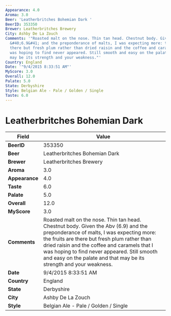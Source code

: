 ```yaml
---
Appearance: 4.0
Aroma: 3.0
Beer: 'Leatherbritches Bohemian Dark '
BeerID: 353350
Brewer: Leatherbritches Brewery
City: Ashby De La Zouch
Comments: '"Roasted malt on the nose. Thin tan head. Chestnut body. Given the Abv
  &#40;6.9&#41; and the preponderance of malts, I was expecting more: the fruits are
  there but fresh plum rather than dried raisin and the coffee and caramels that I
  was hoping to find never appeared. Still smooth and easy on the palate and that
  may be its strength and your weakness."'
Country: England
Date: '"9/4/2015 8:33:51 AM"'
MyScore: 3.0
Overall: 12.0
Palate: 5.0
State: Derbyshire
Style: Belgian Ale - Pale / Golden / Single
Taste: 6.0
---
```


# Leatherbritches Bohemian Dark 

| Field         | Value |
|---------------|-------|
| **BeerID** | 353350 |
| **Beer** | Leatherbritches Bohemian Dark  |
| **Brewer** | Leatherbritches Brewery |
| **Aroma** | 3.0 |
| **Appearance** | 4.0 |
| **Taste** | 6.0 |
| **Palate** | 5.0 |
| **Overall** | 12.0 |
| **MyScore** | 3.0 |
| **Comments** | Roasted malt on the nose. Thin tan head. Chestnut body. Given the Abv &#40;6.9&#41; and the preponderance of malts, I was expecting more: the fruits are there but fresh plum rather than dried raisin and the coffee and caramels that I was hoping to find never appeared. Still smooth and easy on the palate and that may be its strength and your weakness. |
| **Date** | 9/4/2015 8:33:51 AM |
| **Country** | England |
| **State** | Derbyshire |
| **City** | Ashby De La Zouch |
| **Style** | Belgian Ale - Pale / Golden / Single |
